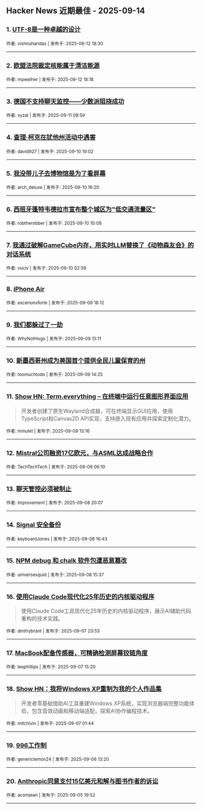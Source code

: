 ## Hacker News 近期最佳 - 2025-09-14


### 1. [UTF-8是一种卓越的设计](https://news.ycombinator.com/item?id=45225098)

<sub>作者: vishnuharidas | 发布于: 2025-09-12 18:30</sub>

---

### 2. [欧盟法院裁定核能属于清洁能源](https://news.ycombinator.com/item?id=45224967)

<sub>作者: mpweiher | 发布于: 2025-09-12 18:18</sub>

---

### 3. [德国不支持聊天监控——少数派阻挠成功](https://news.ycombinator.com/item?id=45209366)

<sub>作者: xyzal | 发布于: 2025-09-11 08:59</sub>

---

### 4. [查理·柯克在犹他州活动中遇害](https://news.ycombinator.com/item?id=45202200)

<sub>作者: david927 | 发布于: 2025-09-10 19:02</sub>

---

### 5. [我没带儿子去博物馆是为了看屏幕](https://news.ycombinator.com/item?id=45199931)

<sub>作者: arch_deluxe | 发布于: 2025-09-10 16:20</sub>

---

### 6. [西班牙蓬特韦德拉市宣布整个城区为"低交通流量区"](https://news.ycombinator.com/item?id=45195520)

<sub>作者: robtherobber | 发布于: 2025-09-10 10:08</sub>

---

### 7. [我通过破解GameCube内存，用实时LLM替换了《动物森友会》的对话系统](https://news.ycombinator.com/item?id=45192655)

<sub>作者: vuciv | 发布于: 2025-09-10 02:59</sub>

---

### 8. [iPhone Air](https://news.ycombinator.com/item?id=45186015)

<sub>作者: excerionsforte | 发布于: 2025-09-09 18:12</sub>

---

### 9. [我们都躲过了一劫](https://news.ycombinator.com/item?id=45183029)

<sub>作者: WhyNotHugo | 发布于: 2025-09-09 15:11</sub>

---

### 10. [新墨西哥州成为美国首个提供全民儿童保育的州](https://news.ycombinator.com/item?id=45182372)

<sub>作者: toomuchtodo | 发布于: 2025-09-09 14:25</sub>

---

### 11. [Show HN: Term.everything – 在终端中运行任意图形界面应用](https://news.ycombinator.com/item?id=45181535)
> 开发者创建了原生Wayland合成器，可在终端显示GUI应用，使用TypeScript和Canvas2D API实现，支持嵌入现有应用并探索定制化潜力。

<sub>作者: mmulet | 发布于: 2025-09-09 13:16</sub>

---

### 12. [Mistral公司融资17亿欧元，与ASML达成战略合作](https://news.ycombinator.com/item?id=45178041)

<sub>作者: TechTechTech | 发布于: 2025-09-09 06:10</sub>

---

### 13. [聊天管控必须被制止](https://news.ycombinator.com/item?id=45173277)

<sub>作者: Improvement | 发布于: 2025-09-08 20:07</sub>

---

### 14. [Signal 安全备份](https://news.ycombinator.com/item?id=45170515)

<sub>作者: keyboardJones | 发布于: 2025-09-08 16:43</sub>

---

### 15. [NPM debug 和 chalk 软件包遭恶意篡改](https://news.ycombinator.com/item?id=45169657)

<sub>作者: universesquid | 发布于: 2025-09-08 15:37</sub>

---

### 16. [使用Claude Code现代化25年历史的内核驱动程序](https://news.ycombinator.com/item?id=45163362)
> 使用Claude Code工具现代化25年历史的内核驱动程序，展示AI辅助代码重构的技术实践。

<sub>作者: dmitrybrant | 发布于: 2025-09-07 23:53</sub>

---

### 17. [MacBook配备传感器，可精确检测屏幕铰链角度](https://news.ycombinator.com/item?id=45158968)

<sub>作者: leephillips | 发布于: 2025-09-07 15:20</sub>

---

### 18. [Show HN：我将Windows XP重制为我的个人作品集](https://news.ycombinator.com/item?id=45154609)
> 开发者零基础借助AI工具重建Windows XP系统，实现浏览器端完整功能体验，包含音效动画和移动端适配，探索AI协作编程技术。

<sub>作者: mitchivin | 发布于: 2025-09-07 01:44</sub>

---

### 19. [996工作制](https://news.ycombinator.com/item?id=45149049)

<sub>作者: genericlemon24 | 发布于: 2025-09-06 13:20</sub>

---

### 20. [Anthropic同意支付15亿美元和解与图书作者的诉讼](https://news.ycombinator.com/item?id=45142885)

<sub>作者: acomjean | 发布于: 2025-09-05 19:52</sub>

---
